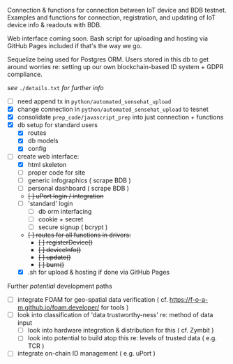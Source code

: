 Connection &amp; functions for connection between IoT device and BDB testnet.
Examples and functions for connection, registration, and updating of IoT device info & readouts with BDB.

Web interface coming soon. Bash script for uploading and hosting via GitHub Pages included if that's the way we go.

Sequelize being used for Postgres ORM. Users stored in this db to get around worries re: setting up our own blockchain-based ID system + GDPR compliance.

*see* `./details.txt` *for further info*

- [ ] need append tx in `python/automated_sensehat_upload`
- [x] change connection in `python/automated_sensehat_upload` to tesnet
- [x] consolidate `prep_code/javascript_prep` into just connection + functions
- [x] db setup for standard users
	+ [x] routes
	+ [x] db models
	+ [x] config
- [ ] create web interface:
	+ [x] html skeleton
	+ [ ] proper code for site
	+ [ ] generic infographics ( scrape BDB )
	+ [ ] personal dashboard ( scrape BDB )
	+ ~~[ ] uPort login / integration~~
	+ [ ] 'standard' login
		- [ ] db orm interfacing
		- [ ] cookie + secret
		- [ ] secure signup ( bcrypt )
	+ ~~[ ] routes for all functions in drivers:~~
		- ~~[ ] registerDevice()~~
		- ~~[ ] deviceInfo()~~
		- ~~[ ] update()~~
		- ~~[ ] burn()~~
	+ [x] .sh for upload & hosting if done via GitHub Pages

Further *potential* development paths
- [ ] integrate FOAM for geo-spatial data verification ( cf. https://f-o-a-m.github.io/foam.developer/ for tools )
- [ ] look into classification of 'data trustworthy-ness' re: method of data input
	+ [ ] look into hardware integration & distribution for this ( cf. Zymbit )
	+ [ ] look into potential to build atop this re: levels of trusted data ( e.g. TCR )
- [ ] integrate on-chain ID management ( e.g. uPort )
